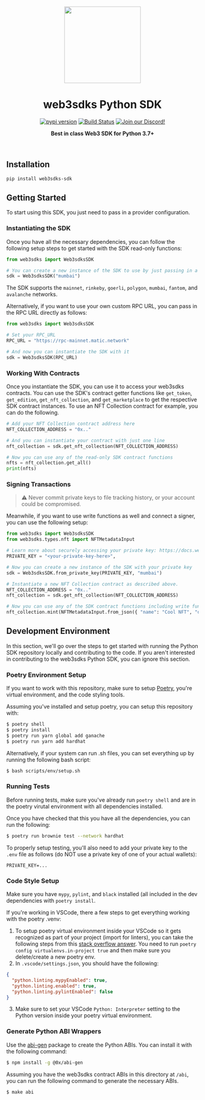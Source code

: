 <p align="center">
<br />
<a href="https://web3sdks.com"><img src="https://github.com/web3sdks/typescript-sdk/blob/main/logo.svg?raw=true" width="200" alt=""/></a>
<br />
</p>
<h1 align="center">web3sdks Python SDK</h1>
<p align="center">
<a href="https://pypi.org/project/web3sdks-sdk/"><img src="https://img.shields.io/pypi/v/web3sdks-sdk?color=red&logo=pypi&logoColor=red" alt="pypi version"/></a>
<a href="https://github.com/web3sdks/python-sdk/actions"><img alt="Build Status" src="https://github.com/web3sdks/python-sdk/actions/workflows/tests.yml/badge.svg"/></a>
<a href="https://discord.gg/KX2tsh9A"><img alt="Join our Discord!" src="https://img.shields.io/discord/834227967404146718.svg?color=7289da&label=discord&logo=discord&style=flat"/></a>

</p>
<p align="center"><strong>Best in class Web3 SDK for Python 3.7+</strong></p>
<br />

## Installation

```bash
pip install web3sdks-sdk
```

## Getting Started

To start using this SDK, you just need to pass in a provider configuration.

### Instantiating the SDK

Once you have all the necessary dependencies, you can follow the following setup steps to get started with the SDK read-only functions:

```python
from web3sdks import Web3sdksSDK

# You can create a new instance of the SDK to use by just passing in a network name
sdk = Web3sdksSDK("mumbai")
```

The SDK supports the `mainnet`, `rinkeby`, `goerli`, `polygon`, `mumbai`, `fantom`, and `avalanche` networks.

Alternatively, if you want to use your own custom RPC URL, you can pass in the RPC URL directly as follows:

```python
from web3sdks import Web3sdksSDK

# Set your RPC_URL
RPC_URL = "https://rpc-mainnet.matic.network"

# And now you can instantiate the SDK with it
sdk = Web3sdksSDK(RPC_URL)
```

### Working With Contracts

Once you instantiate the SDK, you can use it to access your web3sdks contracts. You can use the SDK's contract getter functions like `get_token`, `get_edition`, `get_nft_collection`, and `get_marketplace` to get the respective SDK contract instances. To use an NFT Collection contract for example, you can do the following.

```python
# Add your NFT Collection contract address here
NFT_COLLECTION_ADDRESS = "0x.."

# And you can instantiate your contract with just one line
nft_collection = sdk.get_nft_collection(NFT_COLLECTION_ADDRESS)

# Now you can use any of the read-only SDK contract functions
nfts = nft_collection.get_all()
print(nfts)
```

### Signing Transactions

> :warning: Never commit private keys to file tracking history, or your account could be compromised.

Meanwhile, if you want to use write functions as well and connect a signer, you can use the following setup:

```python
from web3sdks import Web3sdksSDK
from web3sdks.types.nft import NFTMetadataInput

# Learn more about securely accessing your private key: https://docs.web3sdks.com/web3-sdk/set-up-the-sdk/securing-your-private-key
PRIVATE_KEY = "<your-private-key-here>",

# Now you can create a new instance of the SDK with your private key
sdk = Web3sdksSDK.from_private_key(PRIVATE_KEY, "mumbai")

# Instantiate a new NFT Collection contract as described above.
NFT_COLLECTION_ADDRESS = "0x.."
nft_collection = sdk.get_nft_collection(NFT_COLLECTION_ADDRESS)

# Now you can use any of the SDK contract functions including write functions
nft_collection.mint(NFTMetadataInput.from_json({ "name": "Cool NFT", "description": "Minted with the Python SDK!" }))
```

## Development Environment

In this section, we'll go over the steps to get started with running the Python SDK repository locally and contributing to the code. If you aren't interested in contributing to the web3sdks Python SDK, you can ignore this section.

### Poetry Environment Setup

If you want to work with this repository, make sure to setup [Poetry](https://python-poetry.org/docs/), you're virtual environment, and the code styling tools.

Assuming you've installed and setup poetry, you can setup this repository with:

```bash
$ poetry shell
$ poetry install
$ poetry run yarn global add ganache
$ poetry run yarn add hardhat
```

Alternatively, if your system can run .sh files, you can set everything up by running the following bash script:

```bash
$ bash scripts/env/setup.sh
```

### Running Tests

Before running tests, make sure you've already run `poetry shell` and are in the poetry virutal environment with all dependencies installed.

Once you have checked that this you have all the dependencies, you can run the following:

```bash
$ poetry run brownie test --network hardhat
```

To properly setup testing, you'll also need to add your private key to the `.env` file as follows (do NOT use a private key of one of your actual wallets):

```.env
PRIVATE_KEY=...
```

### Code Style Setup

Make sure you have `mypy`, `pylint`, and `black` installed (all included in the dev dependencies with `poetry install`.

If you're working in VSCode, there a few steps to get everything working with the poetry .venv:

1. To setup poetry virtual environment inside your VSCode so it gets recognized as part of your project (import for linters), you can take the following steps from this [stack overflow answer](https://stackoverflow.com/questions/59882884/vscode-doesnt-show-poetry-virtualenvs-in-select-interpreter-option). You need to run `poetry config virtualenvs.in-project true` and then make sure you delete/create a new poetry env.
2. In `.vscode/settings.json`, you should have the following:

```json
{
  "python.linting.mypyEnabled": true,
  "python.linting.enabled": true,
  "python.linting.pylintEnabled": false
}
```

3. Make sure to set your VSCode `Python: Interpreter` setting to the Python version inside your poetry virtual environment.

### Generate Python ABI Wrappers

Use the [abi-gen](https://www.npmjs.com/package/@0x/abi-gen) package to create the Python ABIs. You can install it with the following command:

```bash
$ npm install -g @0x/abi-gen
```

Assuming you have the web3sdks contract ABIs in this directory at `/abi`, you can run the following command to generate the necessary ABIs.

```bash
$ make abi
```
